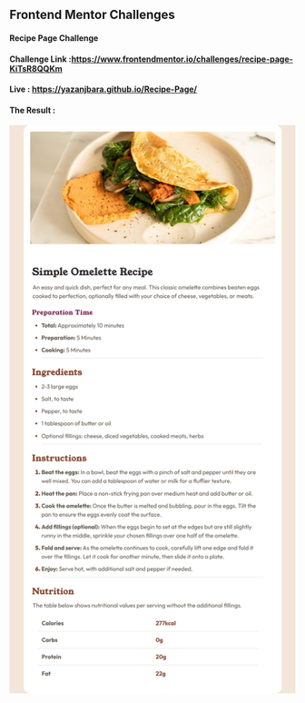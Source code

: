 ## Frontend Mentor Challenges

#### Recipe Page Challenge

#### Challenge Link :https://www.frontendmentor.io/challenges/recipe-page-KiTsR8QQKm

#### Live : https://yazanjbara.github.io/Recipe-Page/

#### The Result :

![alt text](assets/images/recipe-page-result.png)

